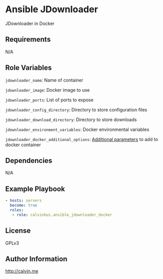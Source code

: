 # Ansible JDownloader

JDownloader in Docker

##  Requirements

N/A

## Role Variables

`jdownloader_name`: Name of container

`jdownloader_image`: Docker image to  use

`jdownloader_ports`: List of ports to expose

`jdownloader_config_directory`: Directory to store configuration files

`jdownloader_download_directory`: Directory to store downloads

`jdownloader_environment_variables`: Docker environmental variables

`jdownloader_docker_additional_options`: [Additional parameters](https://docs.ansible.com/ansible/latest/modules/docker_container_module.html) to add to docker container

## Dependencies

N/A

## Example Playbook

```yaml
- hosts: servers
  become: true
  roles:
   - role: calvinbui.ansible_jdownloader_docker
```

## License

GPLv3

## Author Information

http://calvin.me
